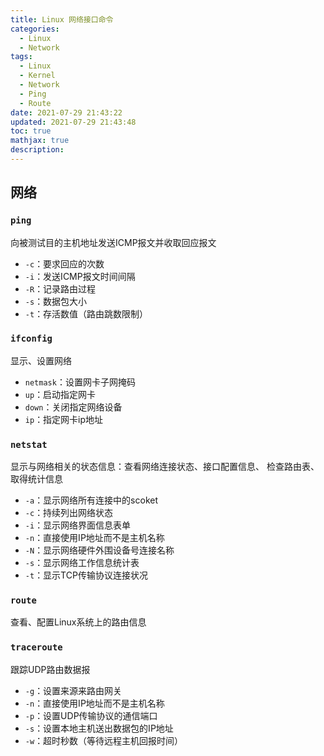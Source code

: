 ```yaml
---
title: Linux 网络接口命令
categories:
  - Linux
  - Network
tags:
  - Linux
  - Kernel
  - Network
  - Ping
  - Route
date: 2021-07-29 21:43:22
updated: 2021-07-29 21:43:48
toc: true
mathjax: true
description: 
---
```


##	网络

###	`ping`

向被测试目的主机地址发送ICMP报文并收取回应报文

-	`-c`：要求回应的次数
-	`-i`：发送ICMP报文时间间隔
-	`-R`：记录路由过程
-	`-s`：数据包大小
-	`-t`：存活数值（路由跳数限制）

###	`ifconfig`

显示、设置网络

-	`netmask`：设置网卡子网掩码
-	`up`：启动指定网卡
-	`down`：关闭指定网络设备
-	`ip`：指定网卡ip地址

###	`netstat`

显示与网络相关的状态信息：查看网络连接状态、接口配置信息、
检查路由表、取得统计信息

-	`-a`：显示网络所有连接中的scoket
-	`-c`：持续列出网络状态
-	`-i`：显示网络界面信息表单
-	`-n`：直接使用IP地址而不是主机名称
-	`-N`：显示网络硬件外围设备号连接名称
-	`-s`：显示网络工作信息统计表
-	`-t`：显示TCP传输协议连接状况

###	`route`

查看、配置Linux系统上的路由信息

###	`traceroute`

跟踪UDP路由数据报

-	`-g`：设置来源来路由网关
-	`-n`：直接使用IP地址而不是主机名称
-	`-p`：设置UDP传输协议的通信端口
-	`-s`：设置本地主机送出数据包的IP地址
-	`-w`：超时秒数（等待远程主机回报时间）

